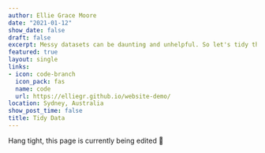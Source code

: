 ```yaml
---
author: Ellie Grace Moore
date: "2021-01-12"
show_date: false
draft: false
excerpt: Messy datasets can be daunting and unhelpful. So let's tidy them up! 
featured: true
layout: single
links:
- icon: code-branch
  icon_pack: fas
  name: code
  url: https://elliegr.github.io/website-demo/
location: Sydney, Australia
show_post_time: false
title: Tidy Data
---
```


Hang tight, this page is currently being edited :memo:
